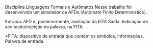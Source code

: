 Disciplina Linguagens Formais e Autômatos
Nesse trabalho foi desenvolvido um simulador de AFDs (Autômato Finito Determinístico).

Entrada: AFD e, posteriormente, avaliação da FITA 
Saída: Indicação de aceitação/rejeição da palavra, na FITA.

*FITA: dispositivo de entrada que contém os símbolos, informações. Palavra de entrada.

